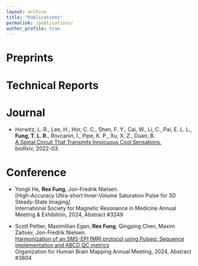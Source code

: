 ```yaml
---
layout: archive
title: "Publications"
permalink: /publications/
author_profile: true
---
```


<b>Preprints</b>
======

<b>Technical Reports</b>
======

<b>Journal</b>
======
* Horwitz, L. R., Lee, H., Hor, C. C., Shen, F. Y., Cai, W., Li, C., Pai, E. L. L., <b>Fung, T. L. R.</b>, Rovcanin, I., Pipe, K. P., Xu, X. Z., Duan, B. <br>
[A Spinal Circuit That Transmits Innocuous Cool Sensations.](https://www.biorxiv.org/content/10.1101/2022.03.23.485555v1.abstract) <br>
bioRxiv, 2022-03.

<b>Conference</b>
======
* Yongli He, <b>Rex Fung</b>, Jon-Fredrik Nielsen. <br>
[High-Accuracy Ultra-short Inner-Volume Saturation Pulse for 3D Steady-State Imaging] <br>
International Society for Magnetic Resonance in Medicine Annual Meeting & Exhibition, 2024, Abstract #3249

* Scott Peltier, Maximillian Egan, <b>Rex Fung</b>, Qingping Chen, Maxim Zaitsev, Jon-Fredrik Nielsen. <br>
[Harmonization of an SMS-EPI fMRI protocol using Pulseq: Sequence implementation and ABCD QC metrics](https://ww6.aievolution.com/hbm2401/index.cfm?do=abs.viewAbs&abs=3804) <br>
Organization for Human Brain Mapping Annual Meeting, 2024, Abstract #3804

